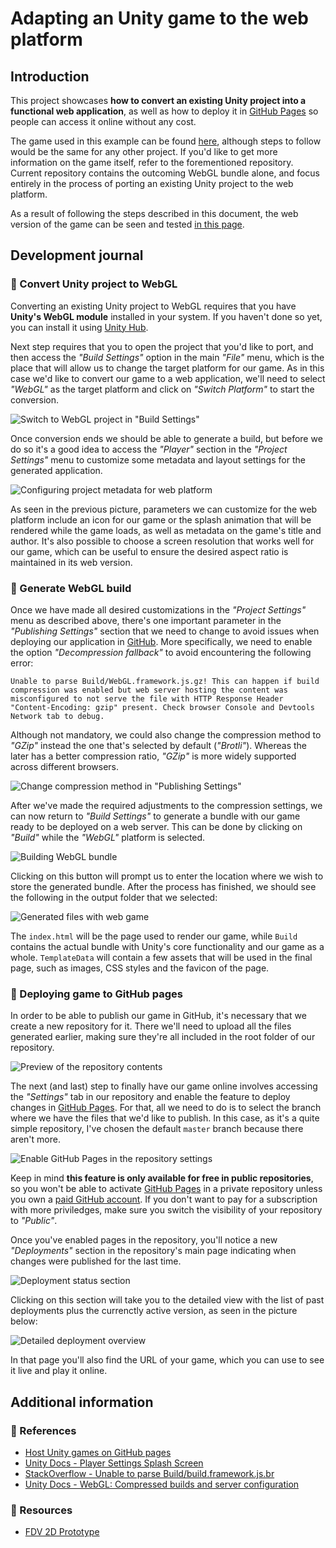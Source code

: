 # Adapting an Unity game to the web platform

## Introduction

This project showcases **how to convert an existing Unity project into a functional web application**, as well as how to deploy it in [GitHub Pages](https://pages.github.com/) so people can access it online without any cost.

The game used in this example can be found [here](https://github.com/LonelyPrincess/mdv-ull-fdv-2d-prototype), although steps to follow would be the same for any other project. If you'd like to get more information on the game itself, refer to the forementioned repository. Current repository contains the outcoming WebGL bundle alone, and focus entirely in the process of porting an existing Unity project to the web platform.

As a result of following the steps described in this document, the web version of the game can be seen and tested [in this page](https://lonelyprincess.github.io/mdv-ull-fdv-2d-prototype-web/).

## Development journal

### 🔄 Convert Unity project to WebGL

Converting an existing Unity project to WebGL requires that you have **Unity's WebGL module** installed in your system. If you haven't done so yet, you can install it using [Unity Hub](https://docs.unity3d.com/Manual/webgl-gettingstarted.html).

Next step requires that you to open the project that you'd like to port, and then access the _"Build Settings"_ option in the main _"File"_ menu, which is the place that will allow us to change the target platform for our game. As in this case we'd like to convert our game to a web application, we'll need to select _"WebGL"_ as the target platform and click on _"Switch Platform"_ to start the conversion.

![Switch to WebGL project in "Build Settings"](./Screenshots/build-settings-platform-switch.PNG)

Once conversion ends we should be able to generate a build, but before we do so it's a good idea to access the _"Player"_ section in the _"Project Settings"_ menu to customize some metadata and layout settings for the generated application.

![Configuring project metadata for web platform](./Screenshots/project-settings-metadata.PNG)

As seen in the previous picture, parameters we can customize for the web platform include an icon for our game or the splash animation that will be rendered while the game loads, as well as metadata on the game's title and author. It's also possible to choose a screen resolution that works well for our game, which can be useful to ensure the desired aspect ratio is maintained in its web version.

### 🚧 Generate WebGL build

Once we have made all desired customizations in the _"Project Settings"_ menu as described above, there's one important parameter in the _"Publishing Settings"_ section that we need to change to avoid issues when deploying our application in [GitHub](https://github.com/). More specifically, we need to enable the option _"Decompression fallback"_ to avoid encountering the following error:

```
Unable to parse Build/WebGL.framework.js.gz! This can happen if build compression was enabled but web server hosting the content was misconfigured to not serve the file with HTTP Response Header "Content-Encoding: gzip" present. Check browser Console and Devtools Network tab to debug.
```

Although not mandatory, we could also change the compression method to _"GZip"_ instead the one that's selected by default (_"Brotli"_). Whereas the later has a better compression ratio, _"GZip"_ is more widely supported across different browsers.

![Change compression method in "Publishing Settings"](./Screenshots/project-settings-compression.PNG)

After we've made the required adjustments to the compression settings, we can now return to _"Build Settings"_ to generate a bundle with our game ready to be deployed on a web server. This can be done by clicking on _"Build"_ while the _"WebGL"_ platform is selected.

![Building WebGL bundle](./Screenshots/build-settings-build-web-bundle.PNG)

Clicking on this button will prompt us to enter the location where we wish to store the generated bundle. After the process has finished, we should see the following in the output folder that we selected:

![Generated files with web game](./Screenshots/generated-output-files.PNG)

The `index.html` will be the page used to render our game, while `Build` contains the actual bundle with Unity's core functionality and our game as a whole. `TemplateData` will contain a few assets that will be used in the final page, such as images, CSS styles and the favicon of the page.

### 🚀 Deploying game to GitHub pages

In order to be able to publish our game in GitHub, it's necessary that we create a new repository for it. There we'll need to upload all the files generated earlier, making sure they're all included in the root folder of our repository.

![Preview of the repository contents](./Screenshots/github-repo-with-web-bundle.PNG)

The next (and last) step to finally have our game online involves accessing the _"Settings"_ tab in our repository and enable the feature to deploy changes in [GitHub Pages](https://pages.github.com/). For that, all we need to do is to select the branch where we have the files that we'd like to publish. In this case, as it's a quite simple repository, I've chosen the default `master` branch because there aren't more.

![Enable GitHub Pages in the repository settings](./Screenshots/github-configure-pages.PNG)

Keep in mind **this feature is only available for free in public repositories**, so you won't be able to activate [GitHub Pages](https://pages.github.com/) in a private repository unless you own a [paid GitHub account](https://github.com/pricing). If you don't want to pay for a subscription with more priviledges, make sure you switch the visibility of your repository to _"Public"_.

Once you've enabled pages in the repository, you'll notice a new _"Deployments"_ section in the repository's main page indicating when changes were published for the last time.

![Deployment status section](./Screenshots/github-deployment-status.PNG)

Clicking on this section will take you to the detailed view with the list of past deployments plus the currenctly active version, as seen in the picture below:

![Detailed deployment overview](./Screenshots/github-deployment-details.PNG)

In that page you'll also find the URL of your game, which you can use to see it live and play it online.

## Additional information

### 🔗 References

- [Host Unity games on GitHub pages](https://medium.com/@aboutin/host-unity-games-on-github-pages-for-free-2ed6b4d9c324)
- [Unity Docs - Player Settings Splash Screen](https://docs.unity3d.com/Manual/class-PlayerSettingsSplashScreen.html)
- [StackOverflow - Unable to parse Build/build.framework.js.br](https://stackoverflow.com/questions/72453065/unable-to-parse-build-build-framework-js-br)
- [Unity Docs - WebGL: Compressed builds and server configuration](https://docs.unity3d.com/2020.1/Documentation/Manual/webgl-deploying.html)

### 🎨 Resources

- [FDV 2D Prototype](https://github.com/LonelyPrincess/mdv-ull-fdv-2d-prototype)
